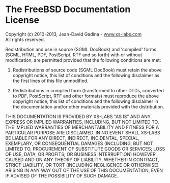 The FreeBSD Documentation License
=================================

Copyright (c) 2010-2013, Jean-David Gadina - www.xs-labs.com  
All rights reserved.

Redistribution and use in source (SGML DocBook) and 'compiled' forms
(SGML, HTML, PDF, PostScript, RTF and so forth) with or without modification,
are permitted provided that the following conditions are met:

 1.  Redistributions of source code (SGML DocBook) must retain the above
     copyright notice, this list of conditions and the following disclaimer
     as the first lines of this file unmodified.

 2.  Redistributions in compiled form (transformed to other DTDs, converted
     to PDF, PostScript, RTF and other formats) must reproduce the above
     copyright notice, this list of conditions and the following disclaimer
     in the documentation and/or other materials provided with the
     distribution.

THIS DOCUMENTATION IS PROVIDED BY XS-LABS "AS IS" AND ANY EXPRESS OR IMPLIED
WARRANTIES, INCLUDING, BUT NOT LIMITED TO, THE IMPLIED WARRANTIES OF
MERCHANTABILITY AND FITNESS FOR A PARTICULAR PURPOSE ARE DISCLAIMED.
IN NO EVENT SHALL XS-LABS BE LIABLE FOR ANY DIRECT, INDIRECT, INCIDENTAL,
SPECIAL, EXEMPLARY, OR CONSEQUENTIAL DAMAGES (INCLUDING, BUT NOT LIMITED TO,
PROCUREMENT OF SUBSTITUTE GOODS OR SERVICES; LOSS OF USE, DATA, OR PROFITS;
OR BUSINESS INTERRUPTION) HOWEVER CAUSED AND ON ANY THEORY OF LIABILITY,
WHETHER IN CONTRACT, STRICT LIABILITY, OR TORT (INCLUDING NEGLIGENCE OR
OTHERWISE) ARISING IN ANY WAY OUT OF THE USE OF THIS DOCUMENTATION, EVEN IF
ADVISED OF THE POSSIBILITY OF SUCH DAMAGE.
